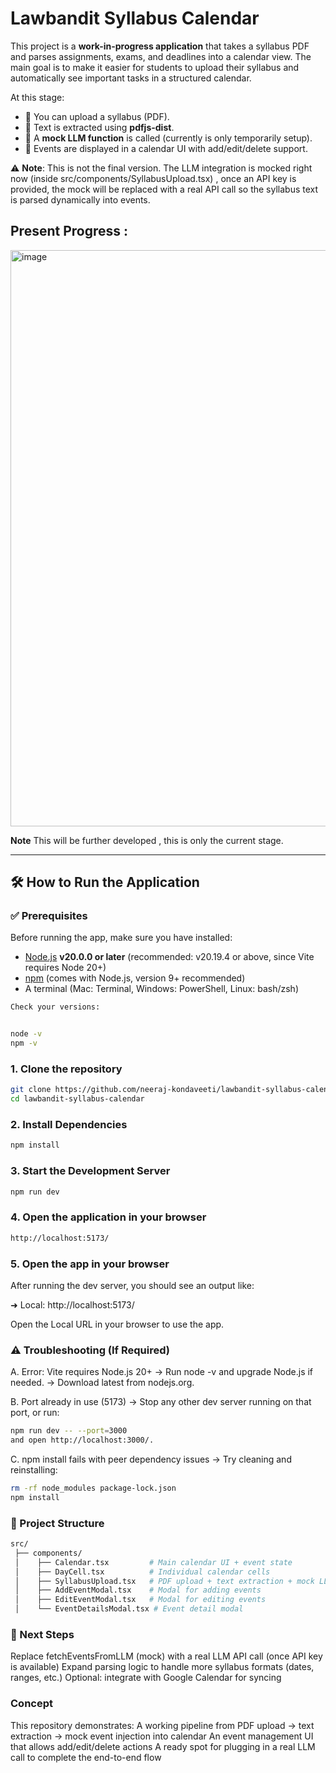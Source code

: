 # Lawbandit Syllabus Calendar  

This project is a **work-in-progress application** that takes a syllabus PDF and parses assignments, exams, and deadlines into a calendar view. The main goal is to make it easier for students to upload their syllabus and automatically see important tasks in a structured calendar.  

At this stage:  
- 📂 You can upload a syllabus (PDF).  
- 🧾 Text is extracted using **pdfjs-dist**.  
- 🤖 A **mock LLM function** is called (currently is only temporarily setup).  
- 📅 Events are displayed in a calendar UI with add/edit/delete support.  

⚠️ **Note**: This is not the final version. The LLM integration is mocked right now (inside src/components/SyllabusUpload.tsx) , once an API key is provided, the mock will be replaced with a real API call so the syllabus text is parsed dynamically into events.  

## Present Progress :
<img width="1462" height="922" alt="image" src="https://github.com/user-attachments/assets/84e70d9a-4ee6-49b5-bec5-677a1a2075f7" />

**Note** This will be further developed , this is only the current stage.


---

## 🛠️ How to Run the Application  

### ✅ Prerequisites  
Before running the app, make sure you have installed:  
- [Node.js](https://nodejs.org/) **v20.0.0 or later** (recommended: v20.19.4 or above, since Vite requires Node 20+)  
- [npm](https://www.npmjs.com/) (comes with Node.js, version 9+ recommended)  
- A terminal (Mac: Terminal, Windows: PowerShell, Linux: bash/zsh)  

```bash
Check your versions:  


node -v
npm -v

```

### 1. Clone the repository  
```bash
git clone https://github.com/neeraj-kondaveeti/lawbandit-syllabus-calendar.git
cd lawbandit-syllabus-calendar
```

### 2. Install Dependencies 
```bash
npm install
```

### 3. Start the Development Server 
```bash
npm run dev
```

### 4. Open the application in your browser 
```bash
http://localhost:5173/
```

### 5. Open the app in your browser
After running the dev server, you should see an output like:

  ➜  Local:   http://localhost:5173/

Open the Local URL in your browser to use the app.


### ⚠️ Troubleshooting (If Required)
A. Error: Vite requires Node.js 20+
→ Run node -v and upgrade Node.js if needed.
→ Download latest from nodejs.org.


B. Port already in use (5173)
→ Stop any other dev server running on that port, or run:
```bash
npm run dev -- --port=3000
and open http://localhost:3000/.
```

C. npm install fails with peer dependency issues
→ Try cleaning and reinstalling:
```bash
rm -rf node_modules package-lock.json
npm install
```

### 📂 Project Structure
```bash
src/
 ├── components/
 │    ├── Calendar.tsx         # Main calendar UI + event state
 │    ├── DayCell.tsx          # Individual calendar cells
 │    ├── SyllabusUpload.tsx   # PDF upload + text extraction + mock LLM call
 │    ├── AddEventModal.tsx    # Modal for adding events
 │    ├── EditEventModal.tsx   # Modal for editing events
 │    └── EventDetailsModal.tsx # Event detail modal
```

### 🔮 Next Steps
Replace fetchEventsFromLLM (mock) with a real LLM API call (once API key is available)
Expand parsing logic to handle more syllabus formats (dates, ranges, etc.)
Optional: integrate with Google Calendar for syncing


### Concept 
This repository demonstrates:
A working pipeline from PDF upload → text extraction → mock event injection into calendar
An event management UI that allows add/edit/delete actions
A ready spot for plugging in a real LLM call to complete the end-to-end flow





